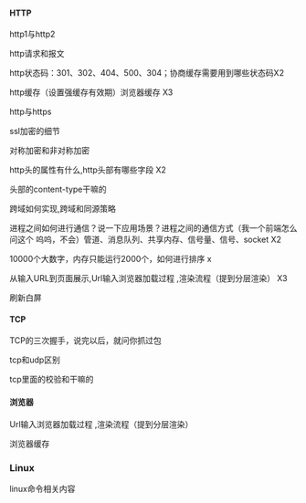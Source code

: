 #### HTTP

http1与http2

http请求和报文

http状态码：301、302、404、500、304；协商缓存需要用到哪些状态码X2

http缓存（设置强缓存有效期）浏览器缓存 X3

http与https

ssl加密的细节

对称加密和非对称加密

http头的属性有什么,http头部有哪些字段 X2

头部的content-type干嘛的

跨域如何实现,跨域和同源策略

进程之间如何进行通信？说一下应用场景？进程之间的通信方式（我一个前端怎么问这个 呜呜，不会）管道、消息队列、共享内存、信号量、信号、socket X2

10000个大数字，内存只能运行2000个，如何进行排序 x

从输入URL到页面展示,Url输入浏览器加载过程 ,渲染流程（提到分层渲染） X3

刷新白屏

#### TCP

TCP的三次握手，说完以后，就问你抓过包

tcp和udp区别

tcp里面的校验和干嘛的

#### 浏览器

Url输入浏览器加载过程 ,渲染流程（提到分层渲染）

浏览器缓存

### Linux

linux命令相关内容
